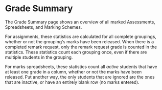# Grade Summary

The Grade Summary page shows an overview of all marked Assessments, Spreadsheets, and Marking Schemes.

For assignments, these statistics are calculated for all complete groupings, whether or not the grouping's marks have been released. When there is a completed remark request, only the remark request grade is counted in the statistics. These statistics count each grouping once, even if there are multiple students in the grouping.

For marks spreadsheets, these statistics count all *active* students that have at least one grade in a column, whether or not the marks have been released. Put another way, the only students that are ignored are the ones that are inactive, or have an entirely blank row (no marks entered).

